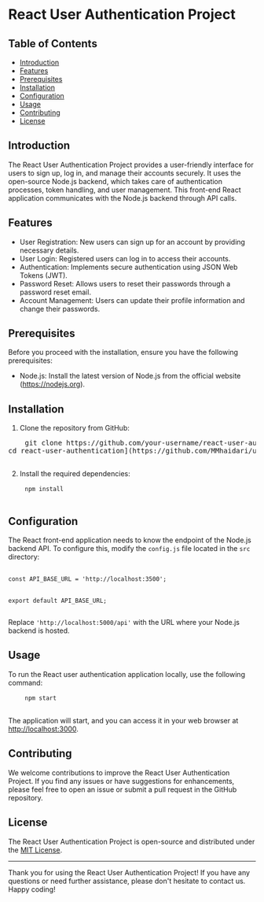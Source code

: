 # React User Authentication Project

  <h2>Table of Contents</h2>
  <ul>
    <li><a href="#introduction">Introduction</a></li>
    <li><a href="#features">Features</a></li>
    <li><a href="#prerequisites">Prerequisites</a></li>
    <li><a href="#installation">Installation</a></li>
    <li><a href="#configuration">Configuration</a></li>
    <li><a href="#usage">Usage</a></li>
    <li><a href="#contributing">Contributing</a></li>
    <li><a href="#license">License</a></li>
  </ul>

  <h2 id="introduction">Introduction</h2>
  <p>
    The React User Authentication Project provides a user-friendly interface for users to sign up, log in, and manage
    their accounts securely. It uses the open-source Node.js backend, which takes care of authentication processes,
    token handling, and user management. This front-end React application communicates with the Node.js backend through
    API calls.
  </p>

  <h2 id="features">Features</h2>
  <ul>
    <li>User Registration: New users can sign up for an account by providing necessary details.</li>
    <li>User Login: Registered users can log in to access their accounts.</li>
    <li>Authentication: Implements secure authentication using JSON Web Tokens (JWT).</li>
    <li>Password Reset: Allows users to reset their passwords through a password reset email.</li>
    <li>Account Management: Users can update their profile information and change their passwords.</li>
  </ul>

  <h2 id="prerequisites">Prerequisites</h2>
  <p>
    Before you proceed with the installation, ensure you have the following prerequisites:
  </p>
  <ul>
    <li>Node.js: Install the latest version of Node.js from the official website (<a
        href="https://nodejs.org" target="_blank">https://nodejs.org</a>).</li>
  </ul>

  <h2 id="installation">Installation</h2>
  <ol>
    <li>Clone the repository from GitHub:</li>
  </ol>
  <pre>
    <code[>git clone https://github.com/your-username/react-user-authentication.git
cd react-user-authentication](https://github.com/MMhaidari/userAuth.git)</code>
  </pre>
  <ol start="2">
    <li>Install the required dependencies:</li>
  </ol>
  <pre>
    <code>npm install</code>
  </pre>

  <h2 id="configuration">Configuration</h2>
  <p>
    The React front-end application needs to know the endpoint of the Node.js backend API. To configure this, modify the
    <code>config.js</code> file located in the <code>src</code> directory:
  </p>
  <pre>
    <code>
const API_BASE_URL = 'http://localhost:3500';

export default API_BASE_URL;
</code>
  </pre>
  <p>
    Replace <code>'http://localhost:5000/api'</code> with the URL where your Node.js backend is hosted.
  </p>

  <h2 id="usage">Usage</h2>
  <p>
    To run the React user authentication application locally, use the following command:
  </p>
  <pre>
    <code>npm start</code>
  </pre>
  <p>
    The application will start, and you can access it in your web browser at <a href="http://localhost:3000"
      target="_blank">http://localhost:3000</a>.
  </p>

  <h2 id="contributing">Contributing</h2>
  <p>
    We welcome contributions to improve the React User Authentication Project. If you find any issues or have suggestions
    for enhancements, please feel free to open an issue or submit a pull request in the GitHub repository.
  </p>

  <h2 id="license">License</h2>
  <p>
    The React User Authentication Project is open-source and distributed under the <a
      href="LICENSE" target="_blank">MIT License</a>.
  </p>

  <hr>

  <p>
    Thank you for using the React User Authentication Project! If you have any questions or need further assistance,
    please don't hesitate to contact us. Happy coding!
  </p>
</body>

</html>
